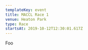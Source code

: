 ```yaml
---
templateKey: event
title: MACCL Race 1
venue: Heaton Park
type: Race
startsAt: 2019-10-12T12:30:01.617Z
---
```

Foo
